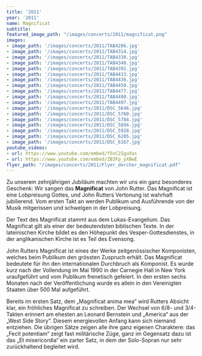 ```yaml
---
title: '2011'
year: '2011'
name: Magnificat
subtitle: 
featured_image_path: "/images/concerts/2011/magnificat.png"
images:
- image_path: '/images/concerts/2011/TAB4286.jpg'
- image_path: '/images/concerts/2011/TAB4314.jpg'
- image_path: '/images/concerts/2011/TAB4330.jpg'
- image_path: '/images/concerts/2011/TAB4348.jpg'
- image_path: '/images/concerts/2011/TAB4392.jpg'
- image_path: '/images/concerts/2011/TAB4433.jpg'
- image_path: '/images/concerts/2011/TAB4436.jpg'
- image_path: '/images/concerts/2011/TAB4450.jpg'
- image_path: '/images/concerts/2011/TAB4477.jpg'
- image_path: '/images/concerts/2011/TAB4490.jpg'
- image_path: '/images/concerts/2011/TAB4497.jpg'
- image_path: '/images/concerts/2011/DSC_5646.jpg'
- image_path: '/images/concerts/2011/DSC_5760.jpg'
- image_path: '/images/concerts/2011/DSC_5784.jpg'
- image_path: '/images/concerts/2011/DSC_5894.jpg'
- image_path: '/images/concerts/2011/DSC_5928.jpg'
- image_path: '/images/concerts/2011/DSC_6205.jpg'
- image_path: '/images/concerts/2011/DSC_6167.jpg'
youtube_videos:
- url: https://www.youtube.com/embed/f5nC2IguXas
- url: https://www.youtube.com/embed/ZB3Fp_yXBwE
flyer_path: "/images/concerts/2011/Flyer_derchor_magnificat.pdf"
---
```


Zu unserem zehnjährigen Jubiläum machten wir uns ein ganz besonderes Geschenk: Wir sangen das **Magnificat** von John Rutter. Das Magnificat ist eine Lobpreisung Gottes, und John Rutters Vertonung ist wahrhaft jubilierend. Vom ersten Takt an werden Publikum und Ausführende von der Musik mitgerissen und schwelgen in der Lobpreisung.

Der Text des Magnificat stammt aus dem Lukas-Evangelium. Das Magnificat gilt als einer der bedeutendsten biblischen Texte. In der lateinischen Kirche bildet es den Höhepunkt des Vesper-Gottesdienstes, in der anglikanischen Kirche ist es Teil des Evensong.

John Rutters Magnificat ist eines der Werke zeitgenössischer Komponisten, welches beim Publikum den grössten Zuspruch erhält. Das Magnificat bedeutete für ihn den internationalen Durchbruch als Komponist. Es wurde kurz nach der Vollendung im Mai 1990 in der Carnegie Hall in New York uraufgeführt und vom Publikum frenetisch gefeiert. In den ersten sechs Monaten nach der Veröffentlichung wurde es allein in den Vereinigten Staaten über 500 Mal aufgeführt.

Bereits im ersten Satz, dem „Magnificat anima mea“ wird Rutters Absicht klar, ein fröhliches Magnificat zu schreiben. Der Wechsel von 6/8- und 3/4-Takten erinnert am ehesten an Leonard Bernstein und „America“ aus der „West Side Story“. Diesem energievollen Anfang kann sich niemand entziehen. Die übrigen Sätze zeigen alle ihre ganz eigenen Charaktere: das „Fecit potentiam“ zeigt fast militärische Züge, ganz im Gegensatz dazu ist das „Et misericordia“ ein zarter Satz, in dem der Solo-Sopran nur sehr zurückhaltend begleitet wird.